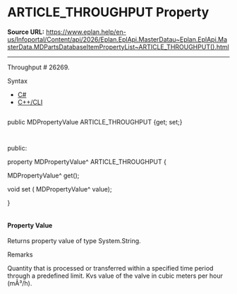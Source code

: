 # ARTICLE_THROUGHPUT Property

**Source URL:** https://www.eplan.help/en-us/Infoportal/Content/api/2026/Eplan.EplApi.MasterDatau~Eplan.EplApi.MasterData.MDPartsDatabaseItemPropertyList~ARTICLE_THROUGHPUT().html

---

Throughput # 26269.

Syntax

- [C#](#i-syntax-CS)
- [C++/CLI](#i-syntax-CPP2005)

```
```
public MDPropertyValue ARTICLE_THROUGHPUT {get; set;}
```
```

```
```
public:

property MDPropertyValue^ ARTICLE_THROUGHPUT {

   MDPropertyValue^ get();

   void set (    MDPropertyValue^ value);

}
```
```

#### Property Value

Returns property value of type System.String.

Remarks

Quantity that is processed or transferred within a specified time period through a predefined limit. Kvs value of the valve in cubic meters per hour (mÂ³/h).
